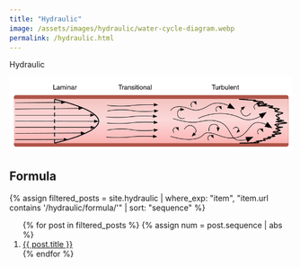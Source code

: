 ```yaml
---
title: "Hydraulic"
image: /assets/images/hydraulic/water-cycle-diagram.webp
permalink: /hydraulic.html
---
```


Hydraulic

![](/assets/images/hydraulic/laminar-left-transitional-middle-and-turbulent-right-flow-arrows.png)

## Formula

{%
assign filtered_posts = site.hydraulic |
where_exp: "item", "item.url contains '/hydraulic/formula/'" |
sort: "sequence"
%}
<ol>
    {% for post in filtered_posts %}
    {% assign num = post.sequence | abs %}
    <li>
        <a href="{{ post.url }}">{{ post.title }}</a>
    </li>
    {% endfor %}
</ol>


